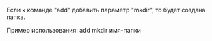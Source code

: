 Если к команде "add" добавить параметр "mkdir", то будет создана папка.

Пример использования: add mkdir имя-папки